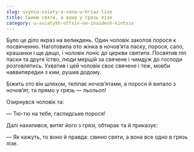 ```yaml
---
slug: svyniu-sviaty-a-vona-u-hriaz-lize
title: Свиню святи, а вона у грязь лізе
category: u-sviatykh-ottsiv-ne-znaidesh-kintsiv
---
```

Було це діло якраз на великдень. Один чоловік заколов порося к посвяченню. Наготовила ото жінка в ночов’ята паску, порося, сало, крашанки і ще дещо, і чоловік поніс до церкви святити. Посвятив піп паски та друге їство, люди мерщій за свячене і чимдуж до господи розговлятись. Ухватив і цей чоловік своє свячене і теж, мовби наввипередки з ким, рушив додому.

Біжить ото він шляхом, теліпає ночов’ятами, а порося й випало з ночов’ят, та прямо у грязь — льольоп!

Озирнувся чоловік та:

— Тю-тю на тебе, гаспидське порося!

Далі нахилився, витяг його з грязі, обтирає та й приказує:

— Як кажуть, то воно й правда: свиню святи, а вона все одно в грязь лізе.
